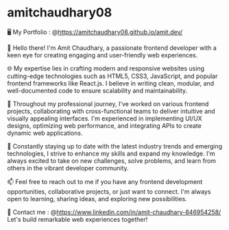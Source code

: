 # amitchaudhary08

 🖥️  My Portfolio : @https://amitchaudhary08.github.io/amit.dev/
    
👋 Hello there! I'm Amit Chaudhary, a passionate frontend developer with a keen eye for creating engaging and user-friendly web experiences.

🌐 My expertise lies in crafting modern and responsive websites using cutting-edge technologies such as HTML5, CSS3, JavaScript, and popular frontend frameworks like React.js. I believe in writing clean, modular, and well-documented code to ensure scalability and maintainability.

💼 Throughout my professional journey, I've worked on various frontend projects, collaborating with cross-functional teams to deliver intuitive and visually appealing interfaces. I'm experienced in implementing UI/UX designs, optimizing web performance, and integrating APIs to create dynamic web applications.

🚀 Constantly staying up to date with the latest industry trends and emerging technologies, I strive to enhance my skills and expand my knowledge. I'm always excited to take on new challenges, solve problems, and learn from others in the vibrant developer community.

📫 Feel free to reach out to me if you have any frontend development opportunities, collaborative projects, or just want to connect. I'm always open to learning, sharing ideas, and exploring new possibilities.

🔗 Contact me : @https://www.linkedin.com/in/amit-chaudhary-846954258/
              Let's build remarkable web experiences together!

